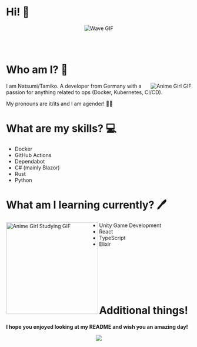 # Hi! 👋
<div align="center">
  <img src="https://i.imgur.com/UcGioIH.gif" alt="Wave GIF" />
</div>

<br /><br />

# Who am I? 💖
<img align="right" src="https://cdn40.picsart.com/174293536000202.gif?to=min&r=640" alt="Anime Girl GIF" />
I am Natsumi/Tamiko. A developer from Germany with a passion for anything related to ops (Docker, Kubernetes, CI/CD).

My pronouns are it/its and I am agender! 🏳️‍🌈

# What are my skills? 💻
- Docker
- GitHub Actions
- Dependabot
- C# (mainly Blazor)
- Rust
- Python

# What am I learning currently? 🖊️
<img height="250px" align="left" src="https://i.pinimg.com/originals/de/ed/d7/deedd73851f44c98c077e37504a53f2b.gif" alt="Anime Girl Studying GIF" />

- Unity Game Development
- React
- TypeScript
- Elixir

<br /><br /><br /><br /><br /><br />

# Additional things!
**I hope you enjoyed looking at my README and wish you an amazing day!**

<div align="center">
  <a>
  <img src="https://github-readme-stats-eight-theta.vercel.app/api?username=nullfact0r&show_icons=true&theme=slateorange&include_all_commits=true&title_color=faa627&icon_color=faa627&text_color=ffffff&bg_color=36393f00">
  </a>
</div>
